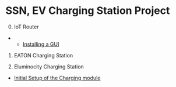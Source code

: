 # SSN, EV Charging Station Project

0. IoT Router

* * [Installing a GUI](docs/gui-guide.md)

1. EATON Charging Station



2. Eluminocity Charging Station

* [Initial Setup of the Charging module](docs/initial-setup.md)